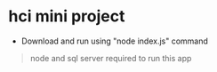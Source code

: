 # hci mini project

- Download and run using "node index.js" command

> node and sql server required to run this app